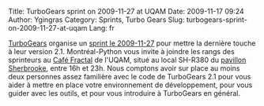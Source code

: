 Title: TurboGears sprint on 2009-11-27 at UQAM
Date: 2009-11-17 09:24
Author: Ygingras
Category: Sprints, Turbo Gears
Slug: turbogears-sprint-on-2009-11-27-at-uqam
Lang: fr

[TurboGears][] organise un [sprint le 2009-11-27][] pour mettre la
dernière touche à leur version 2.1. Montréal-Python vous invite à
joindre les rangs des sprinteurs au [Café Fractal][] de l'UQAM, situé au
local SH-R380 du [pavillon Sherbrooke][], entre 16h et 23h. Nous
comptons avoir sur place au moins deux personnes assez familière avec le
code de TurboGears 2.1 pour vous aider à mettre en place votre
environnement de développement, pour vous guider avec les outils, et
pour vous introduire à TurboGears en général.

  [TurboGears]: http://turbogears.org/
  [sprint le 2009-11-27]: http://percious.com/blog/archives/134
  [Café Fractal]: http://www.vie-etudiante.uqam.ca/projetsetudiants/outils/associations/Pages/cafeetudiants.aspx
  [pavillon Sherbrooke]: http://www.uqam.ca/campus/pavillons/sh.htm

